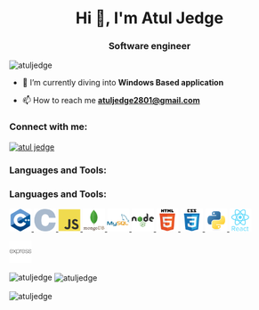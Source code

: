 <h1 align="center">Hi 👋, I'm Atul Jedge</h1>
<h3 align="center">Software engineer </h3>

<p align="left"> <img src="https://komarev.com/ghpvc/?username=atuljedge&label=Profile%20views&color=0e75b6&style=flat" alt="atuljedge" /> </p>

- 🌱 I’m currently diving into **Windows Based application**

- 📫 How to reach me **atuljedge2801@gmail.com**

<h3 align="left">Connect with me:</h3> 
<p align="left">
<a href="https://linkedin.com/in/atul jedge" target="blank"><img align="center" src="https://raw.githubusercontent.com/rahuldkjain/github-profile-readme-generator/master/src/images/icons/Social/linked-in-alt.svg" alt="atul jedge" height="30" width="40" /></a>
</p>

<h3 align="left">Languages and Tools:</h3>
<h3 align="left">Languages and Tools:</h3>
<!-- Priority Order: C++, C, JavaScript, MongoDB, MySQL, Node.js, HTML, CSS, Python, React -->
<a href="https://www.w3schools.com/cpp/" target="_blank" rel="noreferrer"> <img src="https://raw.githubusercontent.com/devicons/devicon/master/icons/cplusplus/cplusplus-original.svg" alt="cplusplus" width="40" height="40"/> </a>
<a href="https://www.cprogramming.com/" target="_blank" rel="noreferrer"> <img src="https://raw.githubusercontent.com/devicons/devicon/master/icons/c/c-original.svg" alt="c" width="40" height="40"/> </a>
<a href="https://developer.mozilla.org/en-US/docs/Web/JavaScript" target="_blank" rel="noreferrer"> <img src="https://raw.githubusercontent.com/devicons/devicon/master/icons/javascript/javascript-original.svg" alt="javascript" width="40" height="40"/> </a>
<a href="https://www.mongodb.com/" target="_blank" rel="noreferrer"> <img src="https://raw.githubusercontent.com/devicons/devicon/master/icons/mongodb/mongodb-original-wordmark.svg" alt="mongodb" width="40" height="40"/> </a>
<a href="https://www.mysql.com/" target="_blank" rel="noreferrer"> <img src="https://raw.githubusercontent.com/devicons/devicon/master/icons/mysql/mysql-original-wordmark.svg" alt="mysql" width="40" height="40"/> </a>
<a href="https://nodejs.org" target="_blank" rel="noreferrer"> <img src="https://raw.githubusercontent.com/devicons/devicon/master/icons/nodejs/nodejs-original-wordmark.svg" alt="nodejs" width="40" height="40"/> </a>
<a href="https://www.w3.org/html/" target="_blank" rel="noreferrer"> <img src="https://raw.githubusercontent.com/devicons/devicon/master/icons/html5/html5-original-wordmark.svg" alt="html5" width="40" height="40"/> </a>
<a href="https://www.w3schools.com/css/" target="_blank" rel="noreferrer"> <img src="https://raw.githubusercontent.com/devicons/devicon/master/icons/css3/css3-original-wordmark.svg" alt="css3" width="40" height="40"/> </a>
<a href="https://www.python.org" target="_blank" rel="noreferrer"> <img src="https://raw.githubusercontent.com/devicons/devicon/master/icons/python/python-original.svg" alt="python" width="40" height="40"/> </a>
<a href="https://reactjs.org/" target="_blank" rel="noreferrer"> <img src="https://raw.githubusercontent.com/devicons/devicon/master/icons/react/react-original-wordmark.svg" alt="react" width="40" height="40"/> </a>

<!-- Others (Express, Java, Pandas, PHP, etc.) -->
<a href="https://expressjs.com" target="_blank" rel="noreferrer"> <img src="https://raw.githubusercontent.com/devicons/devicon/master/icons/express/express-original-wordmark.svg" alt="express" width="40" height="40"/> </a>


<p><img align="left" src="https://github-readme-stats.vercel.app/api/top-langs?username=atuljedge&show_icons=true&locale=en&layout=compact" alt="atuljedge" /></p>


<p>&nbsp;<img align="center" src="https://github-readme-stats.vercel.app/api?username=atuljedge&show_icons=true&locale=en" alt="atuljedge" /></p>

<p><img align="center" src="https://github-readme-streak-stats.herokuapp.com/?user=atuljedge&" alt="atuljedge" /></p>
